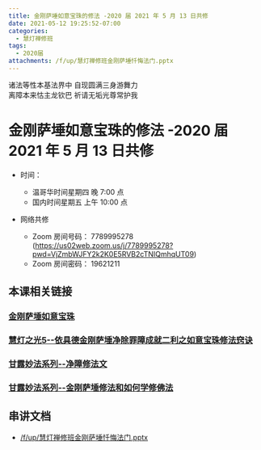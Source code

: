 ```yaml
---
title: 金刚萨埵如意宝珠的修法 -2020 届 2021 年 5 月 13 日共修
date: 2021-05-12 19:25:52-07:00
categories:
  - 慧灯禅修班
tags:
  - 2020届
attachments: /f/up/慧灯禅修班金刚萨埵忏悔法门.pptx
---
```

诸法等性本基法界中 自现圆满三身游舞力  
离障本来怙主龙钦巴 祈请无垢光尊常护我

# 金刚萨埵如意宝珠的修法 -2020 届 2021 年 5 月 13 日共修

- 时间：

  - 温哥华时间星期四 晚 7:00 点
  - 国内时间星期五 上午 10:00 点

- 网络共修
  - Zoom 房间号码： 7789995278 (<https://us02web.zoom.us/j/7789995278?pwd=VjZmbWJFY2k2K0E5RVB2cTNIQmhqUT09>)
  - Zoom 房间密码： 19621211


## 本课相关链接

### [金刚萨埵如意宝珠](https://www.youtube.com/watch?v=j0dPLLaoP-Y)
### [慧灯之光5--依具德金刚萨埵净除罪障成就二利之如意宝珠修法窍诀](https://www.huidengvan.com/hdzg/5/#heading-7)
### [甘露妙法系列--净障修法文](http://huidengchanxiu.net/hdv/f/up/gl-jzxfw.pdf)
### [甘露妙法系列--金刚萨埵修法和如何学修佛法](http://huidengchanxiu.net/hdv/f/up/gl-jgsdjj.doc)


## 串讲文档

- [/f/up/慧灯禅修班金刚萨埵忏悔法门.pptx](http://huidengchanxiu.net/hdv/f/up/慧灯禅修班金刚萨埵忏悔法门.pptx)
